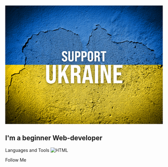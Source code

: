 [![Header](https://github.com/Maksym-Maleiev/Maksym-Maleiev/blob/main/assets/support-ukraine.png)](https://itukraine.org.ua/)

## I'm a beginner Web-developer

Languages and Tools
![HTML](https://img.shields.io/badge/-JavaScript-#075cb2?style=for-the-badge&logo=JavaScript)

Follow Me
